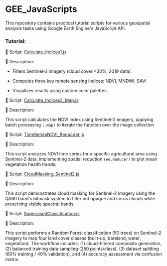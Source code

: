 # GEE_JavaScripts
This repository contains practical tutorial scripts for various geospatial analysis tasks using Google Earth Engine's JavaScript API. 

### Tutorial: 
📌 Script: [Calculate_Indices1.js](https://github.com/hbagh/GEE_JavaScripts/blob/main/GEE_JavaScript/GEE_JavaScript/Calculate_Indices1.js)

🔹 Description:

* Filters Sentinel-2 imagery (cloud cover <30%, 2019 data).

* Computes three key remote sensing indices: NDVI, MNDWI, SAVI 

* Visualizes results using custom color palettes.


📌 Script: [Calculate_Indices2_Map.js](https://github.com/hbagh/GEE_JavaScripts/blob/main/GEE_JavaScript/Calculate_Indices2_Map.js)

🔹 Description:

This script calculates the NDVI index using Sentinel-2 imagery, applying batch processing `(.map)` to iterate the function over the image collection 


📌 Script: [TimeSeriesNDVI_Reducder.js](https://github.com/hbagh/GEE_JavaScripts/blob/main/GEE_JavaScript/TimeSeriesNDVI_Reducder.js)

🔹 Description:

This script analyzes NDVI time series for a specific agricultural area using Sentinel-2 data, implementing spatial reduction  `(ee.Reducer)` to plot mean vegetation health trends.


📌 Script: [CloudMasking_Sentinel2.js](https://github.com/hbagh/GEE_JavaScripts/blob/main/GEE_JavaScript/CloudMasking_Sentinel2.js)

🔹 Description:

This script demonstrates cloud masking for Sentinel-2 imagery using the QA60 band's bitmask system to filter out opaque and cirrus clouds while preserving visible spectral bands.


📌 Script: [SupervisedClassification.js](https://github.com/hbagh/GEE_JavaScripts/blob/main/GEE_JavaScript/SupervisedClassification.js)

🔹 Description:

This script performs a Random Forest classification (50 trees) on Sentinel-2 imagery to map four land cover classes (built-up, bareland, water, vegetation). The workflow includes: (1) cloud-filtered composite generation, (2) balanced training data sampling (250 points/class), (3) dataset splitting (60% training / 40% validation), and (4) accuracy assessment via confusion matrix. 